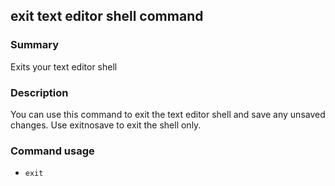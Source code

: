 ## exit text editor shell command

### Summary

Exits your text editor shell

### Description

You can use this command to exit the text editor shell and save any unsaved changes. Use exitnosave to exit the shell only.

### Command usage

* `exit`